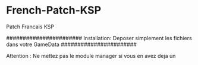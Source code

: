 # French-Patch-KSP
Patch Francais KSP 

#######################
Installation: Deposer simplement les fichiers dans votre GameData
#######################

Attention : Ne mettez pas le module manager si vous en avez deja un